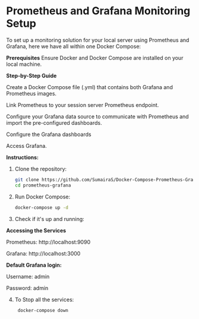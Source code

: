 # Prometheus and Grafana Monitoring Setup
To set up a monitoring solution for your local server using Prometheus and Grafana, here we have all within one Docker Compose:

****Prerequisites****
Ensure Docker and Docker Compose are installed on your local machine.

****Step-by-Step Guide****

Create a Docker Compose file (.yml) that contains both Grafana and Prometheus images.

Link Prometheus to your session server Prometheus endpoint.

Configure your Grafana data source to communicate with Prometheus and import the pre-configured dashboards.

Configure the Grafana dashboards

Access Grafana.

**Instructions:**
1. Clone the repository:

   ```sh
   git clone https://github.com/SumairaS/Docker-Compose-Prometheus-Grafana
   cd prometheus-grafana
 2.  Run Docker Compose:
     ```sh
     docker-compose up -d
     
 3. Check if it's up and running:


**Accessing the Services**

Prometheus: http://localhost:9090



Grafana: http://localhost:3000

**Default Grafana login:**

Username: admin

      

Password: admin

4. To Stop all the services:
   ```sh
    docker-compose down

   
